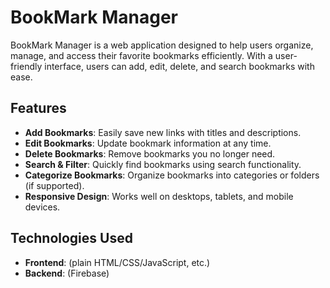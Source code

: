 # BookMark Manager

BookMark Manager is a web application designed to help users organize, manage, and access their favorite bookmarks efficiently. With a user-friendly interface, users can add, edit, delete, and search bookmarks with ease.

## Features

- **Add Bookmarks**: Easily save new links with titles and descriptions.
- **Edit Bookmarks**: Update bookmark information at any time.
- **Delete Bookmarks**: Remove bookmarks you no longer need.
- **Search & Filter**: Quickly find bookmarks using search functionality.
- **Categorize Bookmarks**: Organize bookmarks into categories or folders (if supported).
- **Responsive Design**: Works well on desktops, tablets, and mobile devices.

## Technologies Used

- **Frontend**: (plain HTML/CSS/JavaScript, etc.)
- **Backend**: (Firebase)

